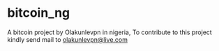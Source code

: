 # bitcoin_ng
A bitcoin project by Olakunlevpn in nigeria,
To contribute to this project kindly send mail to olakunlevpn@live.com
